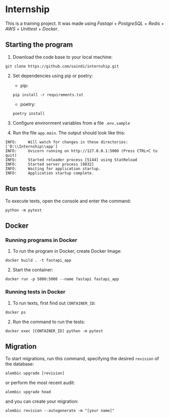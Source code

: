 # Internship

This is a training project. It was made using _Fastapi_ + _PostgreSQL_ + _Redis_ + _AWS_ + _Unittest_ + _Docker_.

<h2>
  Starting the program
</h2>

1. Download the code base to your local machine:

```
git clone https://github.com/saindi/internship.git
```

2. Set dependencies using pip or poetry:
   
   - pip:
   
   ```
   pip install -r requirements.txt
   ```
   
   - poetry:
   
   ```
   poetry install
   ```
   
3. Configure environment variables from a file `.env.sample`

4. Run the file `app.main`. The output should look like this:

```
INFO:     Will watch for changes in these directories: ['D:\\Internship\\app']
INFO:     Uvicorn running on http://127.0.0.1:5000 (Press CTRL+C to quit)
INFO:     Started reloader process [5144] using StatReload
INFO:     Started server process [8832]
INFO:     Waiting for application startup.
INFO:     Application startup complete.
 ```

<h2>
  Run tests
</h2>

To execute texts, open the console and enter the command:

```
python -m pytest
```

<h2>
  Docker 
</h2>

<h3>
  Running programs in Docker
</h3>

1. To run the program in Docker, create Docker Image:

```
docker build . -t fastapi_app
```

2. Start the container:

```
docker run -p 5000:5000 --name fastapi fastapi_app
```

<h3>
  Running tests in Docker
</h3>

1. To run texts, first find out `CONTAINER_ID`:

```
docker ps
```

2. Run the command to run the tests:

```
docker exec [CONTAINER_ID] python -m pytest
```

<h2>
  Migration
</h2>

To start migrations, run this command, specifying the desired `revision` of the database:

```
alembic upgrade [revision]
```

or perform the most recent audit:

```
alembic upgrade head
```

and you can create your migration:

```
alembic revision --autogenerate -m "[your name]"
```